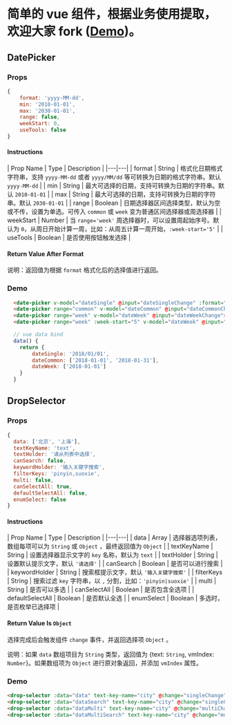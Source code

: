 简单的 vue 组件，根据业务使用提取，欢迎大家 fork ([Demo][1])。
======================

## DatePicker
### Props
```js
{
    format: 'yyyy-MM-dd',
    min: '2010-01-01',
    max: '2030-01-01',
    range: false,
    weekStart: 0,
    useTools: false
}
```

#### Instructions
| Prop Name | Type | Description |
|---|---|
| format | String | 格式化日期格式字符串，支持 `yyyy-MM-dd` 或者 `yyyy/MM/dd` 等可转换为日期的格式字符串。默认 `yyyy-MM-dd` |
| min | String | 最大可选择的日期，支持可转换为日期的字符串。默认 `2010-01-01` |
| max | String | 最大可选择的日期，支持可转换为日期的字符串。默认 `2030-01-01` |
| range | Boolean | 日期选择器区间选择类型，默认为空或不传，设置为单选。可传入 `common` 或 `week` 变为普通区间选择器或周选择器 |
| weekStart | Number | 当 `range='week'` 周选择器时，可以设置周起始序号。默认为 `0`，从周日开始计算一周，比如：从周五计算一周开始，`:week-start='5'` |
| useTools | Boolean | 是否使用按钮触发选择 |

#### Return Value After Format

说明：返回值为根据 `format` 格式化后的选择值进行返回。

### Demo

```html
  <date-picker v-model="dateSingle" @input="dateSingleChange" :format="'yyyy/MM/dd'"></date-picker>
  <date-picker range="common" v-model="dateCommon" @input="dateCommonChange"></date-picker>
  <date-picker range="week" v-model="dateWeek" @input="dateWeekChange"></date-picker>
  <date-picker range="week" :week-start="5" v-model="dateWeek" @input="dateWeekChange"></date-picker>
```

```js
  // vue data bind
  data() {
    return {
        dateSingle: '2018/01/01',
        dateCommon: ['2018-01-01', '2018-01-31'],
        dateWeek: ['2018-01-01']
    }
  }
```

## DropSelector

### Props

```js
{
  data: ['北京', '上海'],
  textKeyName: 'text',
  textHolder: '请从列表中选择',
  canSearch: false,
  keywordHolder: '输入关键字搜索',
  filterKeys: 'pinyin,suoxie',
  multi: false,
  canSelectAll: true,
  defaultSelectAll: false,
  enumSelect: false
}
```

#### Instructions
| Prop Name | Type | Description |
|---|---|
| data | Array | 选择器选项列表，数组每项可以为 `String` 或 `Object` ，最终返回值为 `Object` |
| textKeyName | String | 设置选择器显示文字的 `key` 名称，默认为 `text` |
| textHolder | String | 设置默认提示文字，默认 `'请选择'` |
| canSearch | Boolean | 是否可以进行搜索 |
| keywordHolder | String | 搜索框提示文字，默认 `'输入关键字搜索'` |
| filterKeys | String | 搜索过滤 `key` 字符串，以 `,` 分割，比如：`'pinyin|suoxie'` |
| multi | String | 是否可以多选 |
| canSelectAll | Boolean | 是否包含全选项 |
| defaultSelectAll | Boolean | 是否默认全选 |
| enumSelect | Boolean | 多选时，是否枚举已选择项 |

#### Return Value Is `Object`

选择完成后会触发组件 `change` 事件，并返回选择项 `Object` 。

说明：如果 `data` 数组项目为 `String` 类型，返回值为 {text: `String`, vmIndex: `Number`}。如果数组项为 `Object` 进行原对象返回，并添加 `vmIndex` 属性。

### Demo
```html
<drop-selector :data="data" text-key-name="city" @change="singleChange"></drop-selector>
<drop-selector :data="dataSearch" text-key-name="city" @change="singleChange" can-search filter-keys="suoxie,pinyin"></drop-selector>
<drop-selector :data="dataMulti" text-key-name="city" @change="multiChange" multi default-select-all></drop-selector>
<drop-selector :data="dataMultiSearch" text-key-name="city" @change="multiChange" multi can-search enum-select></drop-selector>
```


  [1]: http://yangfan86.gitee.io/datepickerdemo/
